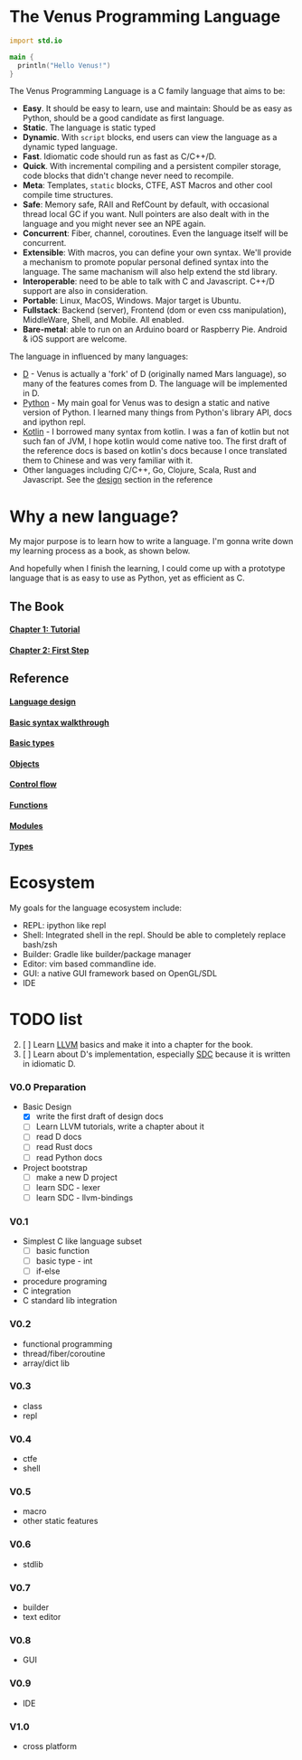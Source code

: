 # The Venus Programming Language

```d
import std.io

main {
  println("Hello Venus!")
}
```

The Venus Programming Language is a C family language that aims to be:

- **Easy**. It should be easy to learn, use and maintain: Should be as easy as Python, should be a good candidate as first language.
- **Static**. The language is static typed
- **Dynamic**. With `script` blocks, end users can view the language as a dynamic typed language.
- **Fast**. Idiomatic code should run as fast as C/C++/D.
- **Quick**. With incremental compiling and a persistent compiler storage, code blocks that didn't change never need to recompile. 
- **Meta**: Templates, `static` blocks, CTFE, AST Macros and other cool compile time structures.
- **Safe**: Memory safe, RAII and RefCount by default, with occasional thread local GC if you want. Null pointers are also dealt with in the language and you might never see an NPE again.
- **Concurrent**: Fiber, channel, coroutines. Even the language itself will be concurrent.
- **Extensible**: With macros, you can define your own syntax. We'll provide a mechanism to promote popular personal defined syntax into the language. The same machanism will also help extend the std library.
- **Interoperable**: need to be able to talk with C and Javascript. C++/D support are also in consideration.
- **Portable**: Linux, MacOS, Windows. Major target is Ubuntu.
- **Fullstack**: Backend (server), Frontend (dom or even css manipulation), MiddleWare, Shell, and Mobile. All enabled.
- **Bare-metal**: able to run on an Arduino board or Raspberry Pie. Android & iOS support are welcome.

The language in influenced by many languages:

- [D](https://dlang.org/) - Venus is actually a 'fork' of D (originally named Mars language), so many of the features comes from D. The language will be implemented in D.
- [Python](https://python.org/) - My main goal for Venus was to design a static and native version of Python. I learned many things from Python's library API, docs and ipython repl.
- [Kotlin](https://kotlin-lang.org/) - I borrowed many syntax from kotlin. I was a fan of kotlin but not such fan of JVM, I hope kotlin would come native too. The first draft of the reference docs is based on kotlin's docs because I once translated them to Chinese and was very familiar with it.
- Other languages including C/C++, Go, Clojure, Scala, Rust and Javascript. See the [design](docs/reference/design.md) section in the reference

# Why a new language?

My major purpose is to learn how to write a language. 
I'm gonna write down my learning process as a book, as shown below.

And hopefully when I finish the learning, I could come up with a prototype language that is as easy to use as Python, yet as efficient as C.

## The Book

#### [Chapter 1: Tutorial](book/ch01/index.md)
#### [Chapter 2: First Step](book/ch02/index.md)

## Reference

#### [Language design](docs/reference/design.md)
#### [Basic syntax walkthrough](docs/reference/basic-syntax.md)
#### [Basic types](docs/reference/basic-types.md)
#### [Objects](docs/reference/objects.md)
#### [Control flow](docs/reference/control-flow.md)
#### [Functions](docs/reference/functions.md)
#### [Modules](docs/reference/modules.md)
#### [Types](docs/reference/types.md)



# Ecosystem

My goals for the language ecosystem include:

- REPL: ipython like repl
- Shell: Integrated shell in the repl. Should be able to completely replace bash/zsh
- Builder: Gradle like builder/package manager
- Editor: vim based commandline ide.
- GUI: a native GUI framework based on OpenGL/SDL
- IDE

# TODO list

2. [ ] Learn [LLVM](http://llvm.org) basics and make it into a chapter for the book.
3. [ ] Learn about D's implementation, especially [SDC](https://github.com/deadalnix/SDC) because it is written in idiomatic D.


### V0.0 Preparation

* Basic Design
  - [x] write the first draft of design docs
  - [ ] Learn LLVM tutorials, write a chapter about it
  - [ ] read D docs
  - [ ] read Rust docs
  - [ ] read Python docs

* Project bootstrap
  - [ ] make a new D project
  - [ ] learn SDC - lexer
  - [ ] learn SDC - llvm-bindings

### V0.1

* Simplest C like language subset
  - [ ] basic function
  - [ ] basic type - int
  - [ ] if-else
* procedure programing
* C integration
* C standard lib integration

### V0.2
- functional programming
- thread/fiber/coroutine
- array/dict lib

### V0.3
- class
- repl

### V0.4
- ctfe
- shell

### V0.5
- macro
- other static features

### V0.6
- stdlib

### V0.7
- builder
- text editor

### V0.8
- GUI

### V0.9
- IDE

### V1.0
- cross platform
